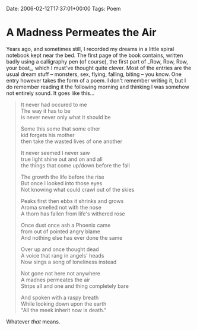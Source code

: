 Date: 2006-02-12T17:37:01+00:00
Tags: Poem

# A Madness Permeates the Air

Years ago, and sometimes still, I recorded my dreams in a little spiral notebook kept near the bed. The first page of the book contains, written badly using a calligraphy pen (of course), the first part of \_Row, Row, Row, your boat\_, which I must've thought quite clever. Most of the entries are the usual dream stuff &#8211; monsters, sex, flying, falling, biting &#8211; you know. One entry however takes the form of a poem. I don't remember writing it, but I do remember reading it the following morning and thinking I was somehow not entirely sound. It goes like this&#8230; 

> It never had occured to me  
> The way it has to be  
> is never never only what it should be  
>  
> Some this some that some other  
> kid forgets his mother  
> then take the wasted lives of one another  
>  
> It never seemed I never saw  
> true light shine out and on and all  
> the things that come up/down before the fall  
>  
> The growth the life before the rise  
> But once I looked into those eyes  
> Not knowing what could crawl out of the skies  
>  
> Peaks first then ebbs it shrinks and grows  
> Aroma smelled not with the nose  
> A thorn has fallen from life's withered rose  
>  
> Once dust once ash a Phoenix came  
> from out of pointed angry blame  
> And nothing else has ever done the same  
>  
> Over up and once thought dead  
> A voice that rang in angels' heads  
> Now sings a song of loneliness instead  
>  
> Not gone not here not anywhere  
> A madnes permeates the air  
> Strips all and one and thing completely bare  
>  
> And spoken with a raspy breath  
> While looking down upon the earth  
> "All the meek inherit now is death."  

Whatever _that_ means. 
